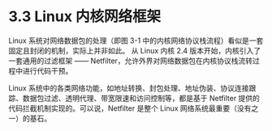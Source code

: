 # 3.3 Linux 内核网络框架


Linux 系统对网络数据包的处理（即图 3-1 中的内核网络协议栈流程）看似是一套固定且封闭的机制，实际上并非如此。
从 Linux 内核 2.4 版本开始，内核引入了一套通用的过滤框架 —— Netfilter，允许外界对网络数据包在内核协议栈流转过程中进行代码干预。

Linux 系统中的各类网络功能，如地址转换、封包处理、地址伪装、协议连接跟踪、数据包过滤、透明代理、带宽限速和访问控制等，都是基于 Netfilter 提供的代码拦截机制实现的。可以说，Netfilter 是整个 Linux 网络系统最重要（没有之一）的基石。